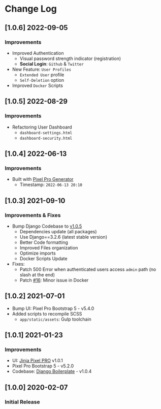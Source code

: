 # Change Log

## [1.0.6] 2022-09-05
### Improvements

- Improved Authentication
  - Visual password strength indicator (registration)  
  - **Social Login**: `Github` & `Twitter`
- New Feature: `User Profiles`
  - `Extended User` profile
  - `Self-Deletion` option
- Improved `Docker` Scripts   

## [1.0.5] 2022-08-29
### Improvements

- Refactoring User Dashboard
  - `dashboard-settings.html` 
  - `dashboard-security.html`

## [1.0.4] 2022-06-13
### Improvements

- Built with [Pixel Pro Generator](https://appseed.us/generator/pixel-bootstrap-pro/)
  - Timestamp: `2022-06-13 20:10`

## [1.0.3] 2021-09-10
### Improvements & Fixes

- Bump Django Codebase to [v1.0.5](https://github.com/app-generator/boilerplate-code-django/releases)
  - Dependencies update (all packages)
  - Use Django==3.2.6 (latest stable version)
  - Better Code formatting
  - Improved Files organization
  - Optimize imports
  - Docker Scripts Update 
- Fixes: 
  - Patch 500 Error when authenticated users access `admin` path (no slash at the end)
  - Patch [#16](https://github.com/app-generator/boilerplate-code-django-dashboard/issues/16): Minor issue in Docker 

## [1.0.2] 2021-07-01

- Bump UI: Pixel Pro Bootstrap 5 - v5.4.0
- Added scripts to recompile SCSS
    - `app/static/assets`: Gulp toolchain

## [1.0.1] 2021-01-23
### Improvements

- UI: [Jinja Pixel PRO](https://github.com/app-generator/jinja-pixel-pro/releases) v1.0.1 
- Pixel Pro Bootstrap 5 - v5.2.0
- Codebase: [Django Boilerplate](https://github.com/app-generator/boilerplate-code-django/releases) - v1.0.4

## [1.0.0] 2020-02-07
### Initial Release
